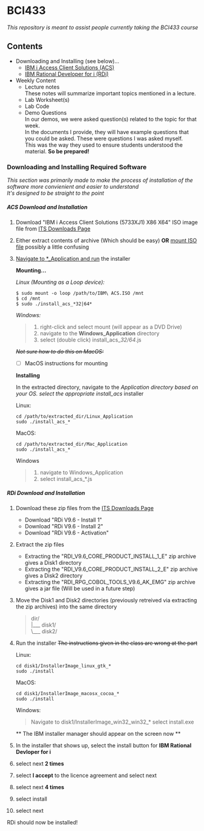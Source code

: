 # BCI433
_This repository is meant to assist people currently taking the BCI433 course_

## Contents
* Downloading and Installing (see below)...
  * [IBM i Access Client Solutions (ACS)](#acs)
  * [IBM Rational Developer for i (RDi)](#rdi)
* Weekly Content
  * Lecture notes  
  These notes will summarize important topics mentioned in a lecture.
  * Lab Worksheet(s)
  * Lab Code
  * Demo Questions  
   In our demos, we were asked question(s) related to the topic for that week.  
   In the documents I provide, they will have example questions that you could be asked. These were questions I was asked myself.  
   This was the way they used to ensure students understood the material. **So be prepared!**

### Downloading and Installing Required Software
_This section was primarily made to make the process of installation of the software more convienient and easier to understand_  
_It's designed to be straight to the point_

##### <a name="acs"></a>ACS Download and Installation
1. Download "IBM i Access Client Solutions (5733XJ1) X86 X64" ISO image file from [ITS Downloads Page][downloads]
2. Either extract contents of archive (Which should be easy) **OR** [mount ISO file]((#mount)) possibly a little confusing
3. [Navigate to *_Application and run](#install) the installer
   
    <a name="mount"></a>**Mounting...**
    
    *Linux (Mounting as a Loop device):*
    ```
    $ sudo mount -o loop /path/to/IBM\ ACS.ISO /mnt  
    $ cd /mnt  
    $ sudo ./install_acs_*32|64*
    ```
    
    *Windows:* 
    
    >1. right-click and select mount (will appear as a DVD Drive)  
    >2. navigate to the **Windows_Application** directory  
    >3. select (double click) install_acs_*32/64*.js  
    
    
    *~~Not sure how to do this on MacOS:~~*
    
    - [ ] MacOS instructions for mounting 
   
   
   
   <a name = install></a>**Installing**
   
   In the extracted directory, navigate to the *_Application directory based on your OS.
   select the appropriate install_acs_* installer
   
   Linux:
   ```
   cd /path/to/extracted_dir/Linux_Application
   sudo ./install_acs_*
   ```
   
   MacOS:
   ```
   cd /path/to/extracted_dir/Mac_Application
   sudo ./install_acs_*
   ```
   
   Windows
   >1. navigate to Windows_Application
   >2. select install_acs_*.js

##### <a name="rdi"></a>RDi Download and Installation
1. Download these zip files from the [ITS Downloads Page][downloads]
    * Download "RDi V9.6 - Install 1"
    * Download "RDi V9.6 - Install 2" 
    * Download "RDi V9.6 - Activation"
2. Extract the zip files
    * Extracting the "RDI_V9.6_CORE_PRODUCT_INSTALL_1_E" zip archive gives a Disk1 directory
    * Extracting the "RDI_V9.6_CORE_PRODUCT_INSTALL_2_E" zip archive gives a Disk2 directory
    * Extracting the "RDI_RPG_COBOL_TOOLS_V9.6_AK_EMG" zip archive gives a jar file (Will be used in a future step)
3. Move the Disk1 and Disk2 directories (previously retreived via extracting the zip archives) into the same directory

   > dir/  
   >  |___ disk1/  
   >  \\___ disk2/  

4. Run the installer ~~The instructions given in the class are wrong at the part~~

   Linux:
   ```
   cd disk1/InstallerImage_linux_gtk_*
   sudo ./install
   ```

   MacOS:
   ```
   cd disk1/InstallerImage_macosx_cocoa_*
   sudo ./install
   ```

   Windows:
   > Navigate to disk1/InstallerImage_win32_win32_*
   > select install.exe
   
   ** The IBM installer manager should appear on the screen now **
   
 5. In the installer that shows up, select the install button for **IBM Rational Devloper for i**
 6. select next **2 times**
 7. select **I accept** to the licence agreement and select next
 8. select next **4 times**
 9. select install
 10. select next
 
 RDi should now be installed!

[downloads]: https://sonic.senecacollege.ca/download/download.php?area=iSeries
